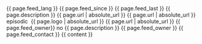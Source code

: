 <?xml version="1.0" encoding="UTF-8"?>
<rss xmlns:itunes="http://www.itunes.com/dtds/podcast-1.0.dtd" xmlns:media="http://search.yahoo.com/mrss/" xmlns:atom="http://www.w3.org/2005/Atom" xmlns:content="http://purl.org/rss/1.0/modules/content/" xmlns:googleplay="http://www.google.com/schemas/play-podcasts/1.0" version="2.0">
  <channel>
    <atom:link href="https://pubsubhubbub.appspot.com/" rel="hub"/>
    <atom:link href="{{ page.feed_url | absolute_url }}" rel="self"/>
    <atom:link href="{{ page.feed_url | absolute_url }}" rel="first"/>
    <atom:link href="{{ page.feed_url | absolute_url }}" rel="last"/>
    <title>{{ page.title }}</title>
    <language>{{ page.feed_lang }}</language>
    <pubDate>{{ page.feed_since }}</pubDate>
    <lastBuildDate>{{ page.feed_last }}</lastBuildDate>
    <description>{{ page.description }}</description>
    <link>{{ page.url | absolute_url }}</link>
    <generator>{{ page.url | absolute_url }}</generator>
    <itunes:type>episodic</itunes:type>
    <image>
      <url>{{ page.logo | absolute_url }}</url>
      <title>{{ page.title }}</title>
      <link>{{ page.url | absolute_url }}</link>
    </image>
    <itunes:image href="{{ page.logo | absolute_url }}"/>
    <itunes:subtitle/>
    <itunes:author>{{ page.feed_owner}}</itunes:author>
    <itunes:explicit>no</itunes:explicit>
    <itunes:keywords></itunes:keywords>
    <itunes:category text="Business"/>
    <itunes:category text="Business">
      <itunes:category text="Marketing"/>
    </itunes:category>
    <itunes:category text="Business">
      <itunes:category text="Entrepreneurship"/>
    </itunes:category>
    <itunes:summary>{{ page.description }}</itunes:summary>
    <itunes:owner>
      <itunes:name>{{ page.feed_owner }}</itunes:name>
      <itunes:email>{{ page.feed_contact }}</itunes:email>
    </itunes:owner>
    {{ content }}
  </channel>
</rss>